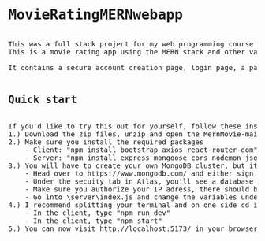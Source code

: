 <pre>
<h1>MovieRatingMERNwebapp</h1>
This was a full stack project for my web programming course at Rowan in the spring of 2024
This is a movie rating app using the MERN stack and other various technologies like vite, axios, cors, bcrypt, jwts

It contains a secure account creation page, login page, a page for all CRUD operations, about page and dummy contact us page

<h2>Quick start</h2>
If you'd like to try this out for yourself, follow these instructions:
1.) Download the zip files, unzip and open the MernMovie-main folder in your IDE
2.) Make sure you install the required packages
    - Client: "npm install bootstrap axios react-router-dom"
    - Server: "npm install express mongoose cors nodemon jsonwebtoken bcrypt cookie-parser"
3.) You will have to create your own MongoDB cluster, but it is fairly simple to set up. 
    - Head over to https://www.mongodb.com/ and either sign in or sign up, create a cluster and call it whatever you'd like.
    - Under the secuity tab in Atlas, you'll see a database access button where you can create a new database user, set one up with a user/pass of your choosing
    - Make sure you authorize your IP adress, there should be a yellow warning popup towards the top of the screen if your IP isn't authorized for the cluster
    - Go into \server\index.js and change the variables under the "Mongo" comment to your values, should be around line 12
4.) I recommend splitting your terminal and on one side cd into \client and cd into \server on the other
    - In the client, type "npm run dev"
    - In the client, type "npm start"
5.) You can now visit http://localhost:5173/ in your browser to see the website in action!
</pre>
